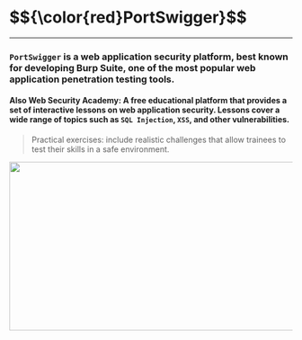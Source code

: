 <h1>$${\color{red}PortSwigger}$$</h1>

------

### ```PortSwigger``` is a web application security platform, best known for developing Burp Suite, one of the most popular web application penetration testing tools.

#### Also Web Security Academy: A free educational platform that provides a set of interactive lessons on web application security. Lessons cover a wide range of topics such as ```SQL Injection```, ```XSS```, and other vulnerabilities.

> Practical exercises: include realistic challenges that allow trainees to test their skills in a safe environment.

<p align="center">
<img src="https://github.com/user-attachments/assets/868bbd33-4c41-42f9-8b92-de2ff9c385bc" height="300px" width="800px">
</p>
